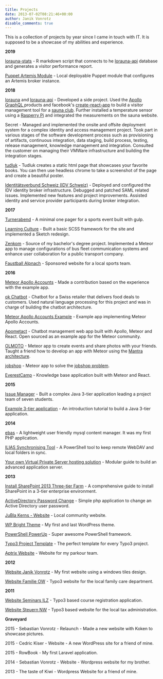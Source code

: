 ```yaml
---
title: Projects
date: 2013-07-02T08:21:46+00:00
author: Janik Vonrotz
disable_comments: true
---
```


This is a collection of projects by year since I came in touch with IT. It is supposed to be a showcase of my abilities and experience.

**2019**

[lorauna-stats](https://github.com/janikvonrotz/lorauna-stats) - R markdown script that connects to he [lorauna-api](https://github.com/janikvonrotz/lorauna-api) database and generates a visitor performance report.

[Puppet Artemis Module](https://github.com/janikvonrotz/puppet-artemis) - Local deployable Puppet module that configures an Artemis broker instance.

**2018**

[lorauna](https://github.com/janikvonrotz/lorauna) and [lorauna-api](https://github.com/janikvonrotz/lorauna-api) - Developed a side project. Used the [Apollo GraphQL ](https://www.apollographql.com/) products and facebook's [create-react-app](https://facebook.github.io/create-react-app/) to build a visitor management tool for a [sauna club](https://saunalorrainebad.ch/). Further installed a temperature sensor using a [Rasperry Pi](https://www.raspberrypi.org/) and integrated the measurements on the sauna website.

Secret - Managed and implemented the onsite and offsite deployment system for a complex identity and access management project. Took part in various stages of the software development process such as provisioning of artifacts, continuous integration, data staging, build process, testing, release management, knowledge management and integration. Consulted the customer on managing their VMWare infrastructure and building the integration stages.

[tudluk](https://github.com/janikvonrotz/tudluk) - Tudluk creates a static html page that showcases your favorite books. You can then use headless chrome to take a screenshot of the page and create a beautiful poster.

[Identitätsverbund Schweiz (IDV Schweiz)](https://www.idv-fsi.ch/) - Deployed and configured the IDV identity broker infrastructure. Debugged and patched SAML related issues. Implemented new features and project improvements. Assisted identity and service provider participants during broker integration.

**2017**

[Turnerabend](https://github.com/janikvonrotz/turnerabend) - A minimal one pager for a sports event built with gulp.

[Learning Culture](https://www.learningculture.ch/) - Built a basic SCSS framework for the site and implemented a Sketch redesign. 

[Zenkom](https://github.com/janikvonrotz/Zenkom) - Source of my bachelor's degree project. Implemented a Meteor app to manage configurations of bus fleet communication systems and enhance user collaboration for a public transport company.

[Faustball Alpnach](https://www.faustball-alpnach.ch) - Sponsored website for a local sports team.

**2016**

[Meteor Apollo Accounts](https://github.com/nicolaslopezj/meteor-apollo-accounts) - Made a contribution based on the experience with the example app.

[ok Chatbot](https://github.com/janikvonrotz/ok-chatbot) - Chatbot for a Swiss retailer that delivers food deals to customers. Used natural language processing for this project and was in charge of building the chatbot architecture.

[Meteor Apollo Accounts Example](https://github.com/janikvonrotz/meteor-apollo-accounts-example) - Example app implementing Meteor Apollo Accounts.

[Apometact](https://github.com/janikvonrotz/Apometact) - Chatbot management web app built with Apollo, Meteor and React. Open sourced as an example app for the Meteor community. 

[OLMOTO](https://github.com/janikvonrotz/olmoto) - Meteor app to create events and share photos with your friends. Taught a friend how to develop an app with Meteor using the [Mantra architecture](https://kadirahq.github.io/mantra/).

[jobshop](https://github.com/janikvonrotz/jobshop) - Meteor app to solve the [jobshop problem](https://developers.google.com/optimization/scheduling/job_shop).

[EverestCamp](https://github.com/BitSherpa/EverestCamp) - Knowledge base application built with Meteor and React.

**2015**

[Issue Manager](https://github.com/janikvonrotz/issue-manager) - Built a complex Java 3-tier application leading a project team of seven students.

[Example 3-tier application](https://janikvonrotz.ch/2015/03/15/build-a-java-3-tier-application-from-scratch-part-1-introduction-and-project-setup/) - An introduction tutorial to build a Java 3-tier application.

**2014**

[ebas](https://github.com/janikvonrotz/ebas) - A lightweight user friendly mysql content manager. It was my first PHP application.

[ILIAS Synchronising Tool](https://janikvonrotz.ch/2014/10/17/ilias-synchronising-tool/) - A PowerShell tool to keep remote WebDAV and local folders in sync.

[Your own Virtual Private Server hosting solution](https://janikvonrotz.ch/your-own-virtual-private-server-hosting-solution/) - Modular guide to build an advanced application server.

**2013**

[Install SharePoint 2013 Three-tier Farm](https://janikvonrotz.ch/install-sharepoint-2013-three-tier-farm/) - A comprehensive guide to install SharePoint in a 3-tier enterprise environment.

[ActiveDirectory Password Change](https://github.com/janikvonrotz/ActiveDirectory-Password-Change) - Simple php application to change an Active Directory user password.

[JuBla Kerns - Website](http://kerns.jubla.ch/) - Local community website.

[WP Bright Theme](https://github.com/janikvonrotz/WP-Bright-Theme) - My first and last WordPress theme.

[PowerShell PowerUp](https://janikvonrotz.github.io/PowerShell-PowerUp/) - Super awesome PowerShell framework.

[Typo3 Project Template](https://github.com/janikvonrotz/Typo3-Project-Template) - The perfect template for every Typo3 project.

[Aptrix Website](http://aptrix.ch/) - Website for my parkour team.

**2012**

[Website Janik Vonrotz](https://janikvonrotz.ch/2013/07/02/website-janik-von-rotz/) - My first website using a windows tiles design.

[Website Familie OW](https://janikvonrotz.ch/2013/07/02/website-familie-ow) - Typo3 website for the local family care department.

**2011**

[Website Seminars ILZ](https://janikvonrotz.ch/2013/07/02/website-seminars-ilz) - Typo3 based course registration application.

[Website Steuern NW](https://janikvonrotz.ch/2013/07/02/website-steuern-nw) - Typo3 based website for the local tax administration.

**Graveyard**

2015 - Sebastian Vonrotz - Relaunch - Made a new website with Koken to showcase pictures.

2015 - Cedric Kiser - Website - A new WordPress site for a friend of mine.

2015 - RowBook - My first Laravel application.

2014 - Sebastian Vonrotz - Website - Wordpress website for my brother.

2013 - The taste of Kiwi - Wordpress Website for a friend of mine.